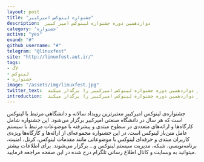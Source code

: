 ```yaml
---
layout: post
title: "جشنواره لینوکس امیرکبیر"
description:  دوازدهمین دوره جشنواره لینوکس امیر کبیر
category: 'جشنواره'
active: "yes"
evand: "#"
github_username: "#"
telegram: "@linuxfest"
site: "http://linuxfest.aut.ir/"
tags:
- لاگ
- لینوکس
- جشنواره
image: "/assets/img/linuxfest.jpg"
twitter_text:  انجمن علمی مهندسی کامپیوتر امیرکبیر با افتخار دوازدهمین دوره جشنواره لینوکس امیرکبیر را برگذار میکند.
introduction:  انجمن علمی مهندسی کامپیوتر امیرکبیر با افتخار دوازدهمین دوره جشنواره لینوکس امیرکبیر را برگذار میکند.
---
```


جشنواره‌ی لینوکس امیرکبیر معتبرترین رویداد سالانه‌ و دانشگاهی‌ مرتبط با لینوکس است که هر سال در دانشگاه صنعتی امیرکبیر برگزار می‌شود. این جشنواره شامل کارگاه‌ها و ارائه‌های متعددی در سطوح مبتدی و پیشرفته با موضوعات مرتبط با سیستم عامل متن‌باز لینوکس است. در این جشنواره مجموعه‌ای از ارائه‌ها و کارگاه‌ها ویژه‌ی کاربران مبتدی و حرفه‌ای لینوکس با موضوعاتی مانند مقدمات لینوکس، کرنل، امنیت، برنامه‌نویسی، شبکه، مدیریت سیستم لینوکس و... برگزار می‌شوند. برای اطلاعات بیشتر میتوانید به وبسایت و کانال اطلاع رسانی تلگرام درج شده در این صفحه مراجعه فرمایید.